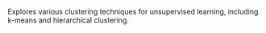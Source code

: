 Explores various clustering techniques for unsupervised learning, including k-means and hierarchical clustering.
